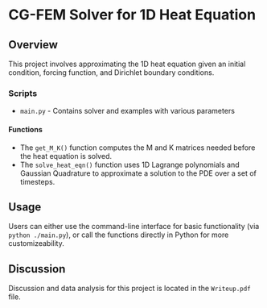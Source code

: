 # CG-FEM Solver for 1D Heat Equation

## Overview

This project involves approximating the 1D heat equation given an initial condition, forcing function, and Dirichlet boundary conditions.

### Scripts
- `main.py` - Contains solver and examples with various parameters

#### Functions
- The `get_M_K()` function computes the M and K matrices needed before the heat equation is solved.
- The `solve_heat_eqn()` function uses 1D Lagrange polynomials and Gaussian Quadrature to approximate a solution to the PDE over a set of timesteps.

## Usage

Users can either use the command-line interface for basic functionality (via `python ./main.py`), or call the functions directly in Python for more customizeability.

## Discussion

Discussion and data analysis for this project is located in the `Writeup.pdf` file.